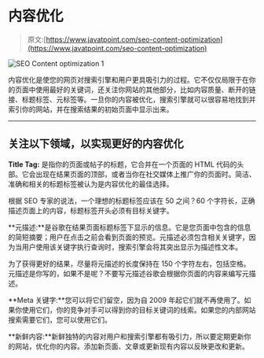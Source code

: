 # 内容优化

> 原文:[https://www.javatpoint.com/seo-content-optimization](https://www.javatpoint.com/seo-content-optimization)

![SEO Content optimization 1](../Images/cded426c819f8b38eb4a2f4cf4b79536.png)

内容优化是使您的网页对搜索引擎和用户更具吸引力的过程。它不仅仅局限于在你的页面中使用最好的关键词，还关注你网站的其他部分，比如内容质量、断开的链接、标题标签、元标签等。一旦你的内容被优化，搜索引擎就可以很容易地找到并索引你的网站，并在搜索结果的初始页面中显示出来。

* * *

## 关注以下领域，以实现更好的内容优化

**Title Tag:** 是指你的页面或帖子的标题，它合并在一个页面的 HTML 代码的头部。它会出现在结果页面的顶部，或者当你在社交媒体上推广你的页面时。简洁、准确和相关的标题标签被认为是内容优化的最佳选择。

根据 SEO 专家的说法，一个理想的标题标签应该在 50 之间？60 个字符长，正确描述页面上的内容，标题标签开头必须有目标关键字。

**元描述:**是谷歌在结果页面标题标签下显示的信息。它是您页面中包含的信息的简短摘要；用户在点击之前会看到页面的预览。元描述必须包含相关关键字，因为当用户使用该关键字执行查询时，搜索引擎会将其突出显示为描述性文本。

为了获得更好的结果，尽量将元描述的长度保持在 150 个字符左右，包括空格。元描述是你写的，如果不是呢？不要写元描述谷歌会根据你页面的内容来编写元描述。

**Meta 关键字:**您可以将它们留空，因为自 2009 年起它们就不再使用了。如果你使用它们，你的竞争对手可以得到你的目标关键词的线索。如果您的内部网站搜索需要它们，您可以使用它们。

**新鲜内容:**新鲜独特的内容对用户和搜索引擎都有吸引力，所以要定期更新你的网站，优化你的内容。添加新页面、文章或更新现有内容以反映更改和更新。